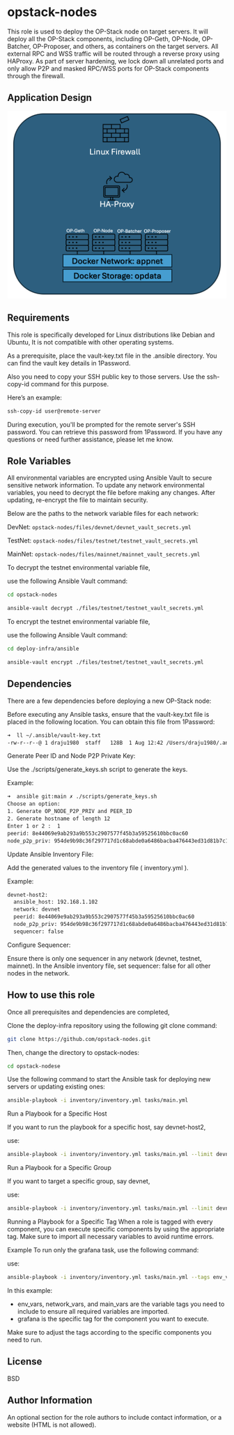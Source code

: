 opstack-nodes
=========

This role is used to deploy the OP-Stack node on target servers. It will deploy all the OP-Stack components, including OP-Geth, OP-Node, OP-Batcher, OP-Proposer, and others, as containers on the target servers. All external RPC and WSS traffic will be routed through a reverse proxy using HAProxy. As part of server hardening, we lock down all unrelated ports and only allow P2P and masked RPC/WSS ports for OP-Stack components through the firewall.

Application Design
------------------
![alt text](nodedesign.png)


Requirements
------------

This role is specifically developed for Linux distributions like Debian and Ubuntu, It is not compatible with other operating systems.

As a prerequisite, place the vault-key.txt file in the .ansible directory. You can find the vault key details in 1Password. 

Also you need to copy your SSH public key to those servers. Use the ssh-copy-id command for this purpose. 

Here’s an example:

```sh
ssh-copy-id user@remote-server
```
During execution, you'll be prompted for the remote server's SSH password. You can retrieve this password from 1Password. If you have any questions or need further assistance, please let me know.

Role Variables
--------------

All environmental variables are encrypted using Ansible Vault to secure sensitive network information. To update any network environmental variables, you need to decrypt the file before making any changes. After updating, re-encrypt the file to maintain security.

Below are the paths to the network variable files for each network:

DevNet: ```opstack-nodes/files/devnet/devnet_vault_secrets.yml```

TestNet: ```opstack-nodes/files/testnet/testnet_vault_secrets.yml```

MainNet: ```opstack-nodes/files/mainnet/mainnet_vault_secrets.yml```

To decrypt the testnet environmental variable file, 

use the following Ansible Vault command:

```sh
cd opstack-nodes
```

```sh
ansible-vault decrypt ./files/testnet/testnet_vault_secrets.yml
```

To encrypt the testnet environmental variable file, 

use the following Ansible Vault command:

```sh
cd deploy-infra/ansible
```

```sh
ansible-vault encrypt ./files/testnet/testnet_vault_secrets.yml
```

Dependencies
------------

There are a few dependencies before deploying a new OP-Stack node:


Before executing any Ansible tasks, ensure that the vault-key.txt file is placed in the following location. You can obtain this file from 1Password:

```sh
➜  ll ~/.ansible/vault-key.txt 
-rw-r--r--@ 1 draju1980  staff   128B  1 Aug 12:42 /Users/draju1980/.ansible/vault-key.txt
```

Generate Peer ID and Node P2P Private Key:

Use the ./scripts/generate_keys.sh script to generate the keys.

Example:
```sh 
➜  ansible git:main ✗ ./scripts/generate_keys.sh 
Choose an option:
1. Generate OP_NODE_P2P_PRIV and PEER_ID
2. Generate hostname of length 12
Enter 1 or 2 :  1                                   
peerid: 8e44069e9ab293a9b553c2907577f45b3a59525610bbc0ac60
node_p2p_priv: 954de9b98c36f297717d1c68abde0a6486bacba476443ed31d81b7c1c643700d
```

Update Ansible Inventory File:

Add the generated values to the inventory file ( inventory.yml ).

Example:

```sh
devnet-host2:
  ansible_host: 192.168.1.102
  network: devnet
  peerid: 8e44069e9ab293a9b553c2907577f45b3a59525610bbc0ac60
  node_p2p_priv: 954de9b98c36f297717d1c68abde0a6486bacba476443ed31d81b7c1c643700d  
  sequencer: false
```

Configure Sequencer:

Ensure there is only one sequencer in any network (devnet, testnet, mainnet). 
In the Ansible inventory file, 
set sequencer: false for all other nodes in the network.

How to use this role
----------------

Once all prerequisites and dependencies are completed, 

Clone the deploy-infra repository using the following git clone command:

```sh
git clone https://github.com/opstack-nodes.git
```

Then, change the directory to opstack-nodes:

```sh
cd opstack-nodese
```


Use the following command to start the Ansible task for deploying new servers or updating existing ones:

```sh
ansible-playbook -i inventory/inventory.yml tasks/main.yml
```

Run a Playbook for a Specific Host

If you want to run the playbook for a specific host, say devnet-host2, 

use:
```sh
ansible-playbook -i inventory/inventory.yml tasks/main.yml --limit devnet-host2
```

Run a Playbook for a Specific Group

If you want to target a specific group, say devnet,

use:
```sh
ansible-playbook -i inventory/inventory.yml tasks/main.yml --limit devnet
```

Running a Playbook for a Specific Tag
When a role is tagged with every component, you can execute specific components by using the appropriate tag. Make sure to import all necessary variables to avoid runtime errors.

Example
To run only the grafana task, use the following command:

use:
```sh
ansible-playbook -i inventory/inventory.yml tasks/main.yml --tags env_vars,network_vars,main_vars,grafana
```

In this example:

* env_vars, network_vars, and main_vars are the variable tags you need to include to ensure all required variables are imported.
* grafana is the specific tag for the component you want to execute.

Make sure to adjust the tags according to the specific components you need to run.

License
-------

BSD

Author Information
------------------

An optional section for the role authors to include contact information, or a website (HTML is not allowed).
